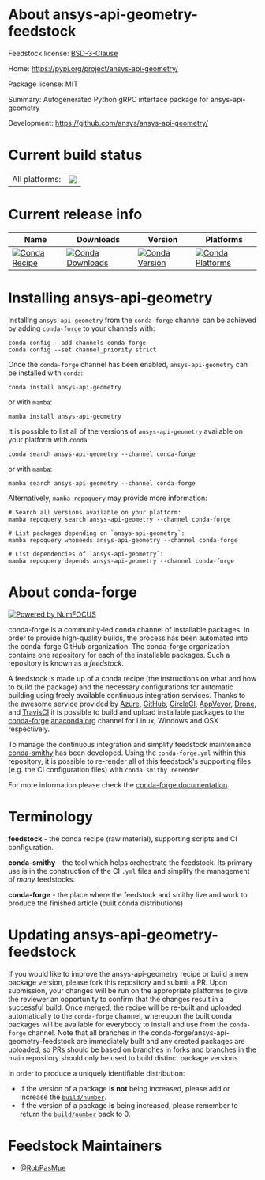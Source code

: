 About ansys-api-geometry-feedstock
==================================

Feedstock license: [BSD-3-Clause](https://github.com/conda-forge/ansys-api-geometry-feedstock/blob/main/LICENSE.txt)

Home: https://pypi.org/project/ansys-api-geometry/

Package license: MIT

Summary: Autogenerated Python gRPC interface package for ansys-api-geometry

Development: https://github.com/ansys/ansys-api-geometry/

Current build status
====================


<table><tr><td>All platforms:</td>
    <td>
      <a href="https://dev.azure.com/conda-forge/feedstock-builds/_build/latest?definitionId=22499&branchName=main">
        <img src="https://dev.azure.com/conda-forge/feedstock-builds/_apis/build/status/ansys-api-geometry-feedstock?branchName=main">
      </a>
    </td>
  </tr>
</table>

Current release info
====================

| Name | Downloads | Version | Platforms |
| --- | --- | --- | --- |
| [![Conda Recipe](https://img.shields.io/badge/recipe-ansys--api--geometry-green.svg)](https://anaconda.org/conda-forge/ansys-api-geometry) | [![Conda Downloads](https://img.shields.io/conda/dn/conda-forge/ansys-api-geometry.svg)](https://anaconda.org/conda-forge/ansys-api-geometry) | [![Conda Version](https://img.shields.io/conda/vn/conda-forge/ansys-api-geometry.svg)](https://anaconda.org/conda-forge/ansys-api-geometry) | [![Conda Platforms](https://img.shields.io/conda/pn/conda-forge/ansys-api-geometry.svg)](https://anaconda.org/conda-forge/ansys-api-geometry) |

Installing ansys-api-geometry
=============================

Installing `ansys-api-geometry` from the `conda-forge` channel can be achieved by adding `conda-forge` to your channels with:

```
conda config --add channels conda-forge
conda config --set channel_priority strict
```

Once the `conda-forge` channel has been enabled, `ansys-api-geometry` can be installed with `conda`:

```
conda install ansys-api-geometry
```

or with `mamba`:

```
mamba install ansys-api-geometry
```

It is possible to list all of the versions of `ansys-api-geometry` available on your platform with `conda`:

```
conda search ansys-api-geometry --channel conda-forge
```

or with `mamba`:

```
mamba search ansys-api-geometry --channel conda-forge
```

Alternatively, `mamba repoquery` may provide more information:

```
# Search all versions available on your platform:
mamba repoquery search ansys-api-geometry --channel conda-forge

# List packages depending on `ansys-api-geometry`:
mamba repoquery whoneeds ansys-api-geometry --channel conda-forge

# List dependencies of `ansys-api-geometry`:
mamba repoquery depends ansys-api-geometry --channel conda-forge
```


About conda-forge
=================

[![Powered by
NumFOCUS](https://img.shields.io/badge/powered%20by-NumFOCUS-orange.svg?style=flat&colorA=E1523D&colorB=007D8A)](https://numfocus.org)

conda-forge is a community-led conda channel of installable packages.
In order to provide high-quality builds, the process has been automated into the
conda-forge GitHub organization. The conda-forge organization contains one repository
for each of the installable packages. Such a repository is known as a *feedstock*.

A feedstock is made up of a conda recipe (the instructions on what and how to build
the package) and the necessary configurations for automatic building using freely
available continuous integration services. Thanks to the awesome service provided by
[Azure](https://azure.microsoft.com/en-us/services/devops/), [GitHub](https://github.com/),
[CircleCI](https://circleci.com/), [AppVeyor](https://www.appveyor.com/),
[Drone](https://cloud.drone.io/welcome), and [TravisCI](https://travis-ci.com/)
it is possible to build and upload installable packages to the
[conda-forge](https://anaconda.org/conda-forge) [anaconda.org](https://anaconda.org/)
channel for Linux, Windows and OSX respectively.

To manage the continuous integration and simplify feedstock maintenance
[conda-smithy](https://github.com/conda-forge/conda-smithy) has been developed.
Using the ``conda-forge.yml`` within this repository, it is possible to re-render all of
this feedstock's supporting files (e.g. the CI configuration files) with ``conda smithy rerender``.

For more information please check the [conda-forge documentation](https://conda-forge.org/docs/).

Terminology
===========

**feedstock** - the conda recipe (raw material), supporting scripts and CI configuration.

**conda-smithy** - the tool which helps orchestrate the feedstock.
                   Its primary use is in the construction of the CI ``.yml`` files
                   and simplify the management of *many* feedstocks.

**conda-forge** - the place where the feedstock and smithy live and work to
                  produce the finished article (built conda distributions)


Updating ansys-api-geometry-feedstock
=====================================

If you would like to improve the ansys-api-geometry recipe or build a new
package version, please fork this repository and submit a PR. Upon submission,
your changes will be run on the appropriate platforms to give the reviewer an
opportunity to confirm that the changes result in a successful build. Once
merged, the recipe will be re-built and uploaded automatically to the
`conda-forge` channel, whereupon the built conda packages will be available for
everybody to install and use from the `conda-forge` channel.
Note that all branches in the conda-forge/ansys-api-geometry-feedstock are
immediately built and any created packages are uploaded, so PRs should be based
on branches in forks and branches in the main repository should only be used to
build distinct package versions.

In order to produce a uniquely identifiable distribution:
 * If the version of a package **is not** being increased, please add or increase
   the [``build/number``](https://docs.conda.io/projects/conda-build/en/latest/resources/define-metadata.html#build-number-and-string).
 * If the version of a package **is** being increased, please remember to return
   the [``build/number``](https://docs.conda.io/projects/conda-build/en/latest/resources/define-metadata.html#build-number-and-string)
   back to 0.

Feedstock Maintainers
=====================

* [@RobPasMue](https://github.com/RobPasMue/)


<!-- dummy commit to enable rerendering -->

